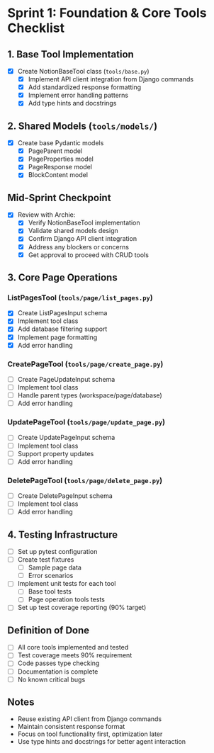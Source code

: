 # Sprint 1: Foundation & Core Tools Checklist

## 1. Base Tool Implementation
- [x] Create NotionBaseTool class (`tools/base.py`)
  - [x] Implement API client integration from Django commands
  - [x] Add standardized response formatting
  - [x] Implement error handling patterns
  - [x] Add type hints and docstrings

## 2. Shared Models (`tools/models/`)
- [x] Create base Pydantic models
  - [x] PageParent model
  - [x] PageProperties model
  - [x] PageResponse model
  - [x] BlockContent model

## Mid-Sprint Checkpoint
- [x] Review with Archie:
  - [x] Verify NotionBaseTool implementation
  - [x] Validate shared models design
  - [x] Confirm Django API client integration
  - [x] Address any blockers or concerns
  - [x] Get approval to proceed with CRUD tools

## 3. Core Page Operations
### ListPagesTool (`tools/page/list_pages.py`)
- [x] Create ListPagesInput schema
- [x] Implement tool class
- [x] Add database filtering support
- [x] Implement page formatting
- [x] Add error handling

### CreatePageTool (`tools/page/create_page.py`)
- [ ] Create PageUpdateInput schema
- [ ] Implement tool class
- [ ] Handle parent types (workspace/page/database)
- [ ] Add error handling

### UpdatePageTool (`tools/page/update_page.py`)
- [ ] Create UpdatePageInput schema
- [ ] Implement tool class
- [ ] Support property updates
- [ ] Add error handling

### DeletePageTool (`tools/page/delete_page.py`)
- [ ] Create DeletePageInput schema
- [ ] Implement tool class
- [ ] Add error handling

## 4. Testing Infrastructure
- [ ] Set up pytest configuration
- [ ] Create test fixtures
  - [ ] Sample page data
  - [ ] Error scenarios
- [ ] Implement unit tests for each tool
  - [ ] Base tool tests
  - [ ] Page operation tools tests
- [ ] Set up test coverage reporting (90% target)

## Definition of Done
- [ ] All core tools implemented and tested
- [ ] Test coverage meets 90% requirement
- [ ] Code passes type checking
- [ ] Documentation is complete
- [ ] No known critical bugs

## Notes
- Reuse existing API client from Django commands
- Maintain consistent response format
- Focus on tool functionality first, optimization later
- Use type hints and docstrings for better agent interaction 